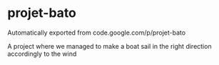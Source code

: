 # projet-bato
Automatically exported from code.google.com/p/projet-bato

A project where we managed to make a boat sail in the right direction accordingly to the wind
